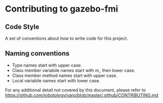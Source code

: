 Contributing to gazebo-fmi
==========================

Code Style
----------
A set of conventions about how to write code for this project.

## Naming conventions
* Type names start with upper case.
* Class member variabile names start with m_ then lower case.
* Class member method names start with upper case.
* Local variabile names start with lower case.

For any additional detail not covered by this document, please refer to
https://github.com/robotology/yarp/blob/master/.github/CONTRIBUTING.md
